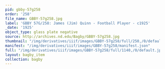 ```yaml
---
pid: gbby-57g258
order: '258'
file_name: GBBY-57g258.jpg
label: 'GBBY 57G/258: James (Jim) Quinn - Football Player - c1925'
_date: '1925'
object_type: glass plate negative
source: http://archives.nd.edu/Bagby/GBBY-57g258.jpg
thumbnail: "/img/derivatives/iiif/images/GBBY-57g258/full/250,/0/default.jpg"
manifest: "/img/derivatives/iiif/images/GBBY-57g258/manifest.json"
full: "/img/derivatives/iiif/images/GBBY-57g258/full/1140,/0/default.jpg"
layout: bagby_item
collection: bagby
---
```

